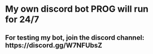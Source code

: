 # My own discord bot PROG will run for 24/7
<h2>For testing my bot, join the discord channel: https://discord.gg/W7NFUbsZ</h2>
